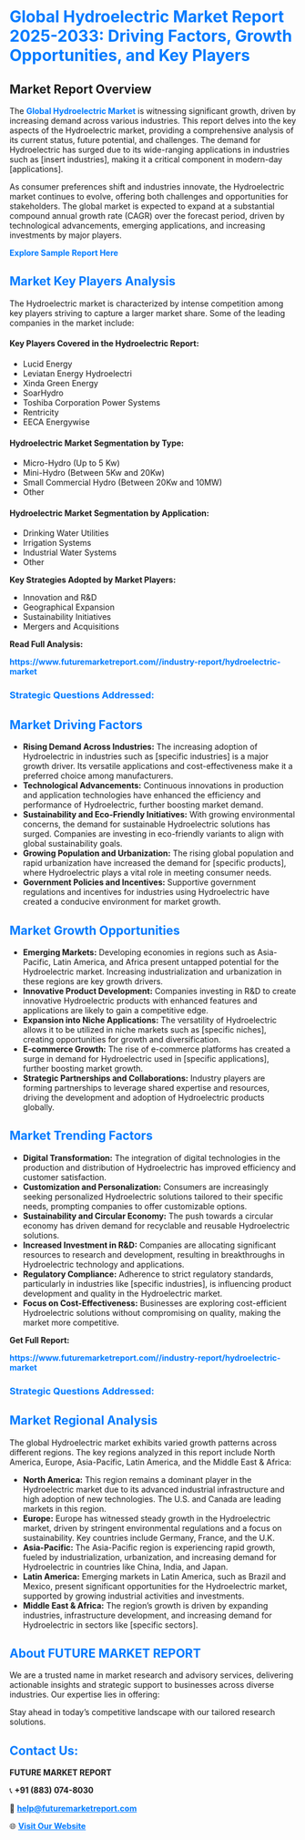 <h1 style="color: #007BFF;">Global Hydroelectric Market Report 2025-2033: Driving Factors, Growth Opportunities, and Key Players</h1>

<section id="overview">
<h2>Market Report Overview</h2>
<p>The <a href="https://www.futuremarketreport.com//industry-report/hydroelectric-market" style="color: #007BFF; text-decoration: none;"><strong>Global Hydroelectric Market</strong></a> is witnessing significant growth, driven by increasing demand across various industries. This report delves into the key aspects of the Hydroelectric market, providing a comprehensive analysis of its current status, future potential, and challenges. The demand for Hydroelectric has surged due to its wide-ranging applications in industries such as [insert industries], making it a critical component in modern-day [applications].</p>
<p>As consumer preferences shift and industries innovate, the Hydroelectric market continues to evolve, offering both challenges and opportunities for stakeholders. The global market is expected to expand at a substantial compound annual growth rate (CAGR) over the forecast period, driven by technological advancements, emerging applications, and increasing investments by major players.</p>
</section>

<section id="overview">
<p><a href="https://www.futuremarketreport.com//request-sample/reportId=91412" style="color: #007BFF; text-decoration: none;"><strong>Explore Sample Report Here</strong></a></p>
</section>

<section id="key-players">
<h2 style="color: #007BFF;">Market Key Players Analysis</h2>
<p>The Hydroelectric market is characterized by intense competition among key players striving to capture a larger market share. Some of the leading companies in the market include:</p>
<h4>Key Players Covered in the Hydroelectric Report:</h4>
<ul><li>Lucid Energy</li><li>Leviatan Energy Hydroelectri</li><li>Xinda Green Energy</li><li>SoarHydro</li><li>Toshiba Corporation Power Systems</li><li>Rentricity</li><li>EECA Energywise</li></ul>
<h4>Hydroelectric Market Segmentation by Type:</h4>
<ul><li>Micro-Hydro (Up to 5 Kw)</li><li>Mini-Hydro (Between 5Kw and 20Kw)</li><li>Small Commercial Hydro (Between 20Kw and 10MW)</li><li>Other</li></ul>

<h4>Hydroelectric Market Segmentation by Application:</h4>
<ul><li>Drinking Water Utilities</li><li>Irrigation Systems</li><li>Industrial Water Systems</li><li>Other</li></ul>
<p><strong>Key Strategies Adopted by Market Players:</strong></p>
<ul>
<li>Innovation and R&D</li>
<li>Geographical Expansion</li>
<li>Sustainability Initiatives</li>
<li>Mergers and Acquisitions</li>
</ul>
</section>

<section>
<p><strong>Read Full Analysis: </strong></p><a href="https://www.futuremarketreport.com//industry-report/hydroelectric-market" style="color: #007BFF; text-decoration: none;"><strong>https://www.futuremarketreport.com//industry-report/hydroelectric-market</strong></a>
<h3 style="color: #007BFF;">Strategic Questions Addressed:</h3>
</section>

<section id="driving-factors">
<h2 style="color: #007BFF;">Market Driving Factors</h2>
<ul>
<li><strong>Rising Demand Across Industries:</strong> The increasing adoption of Hydroelectric in industries such as [specific industries] is a major growth driver. Its versatile applications and cost-effectiveness make it a preferred choice among manufacturers.</li>
<li><strong>Technological Advancements:</strong> Continuous innovations in production and application technologies have enhanced the efficiency and performance of Hydroelectric, further boosting market demand.</li>
<li><strong>Sustainability and Eco-Friendly Initiatives:</strong> With growing environmental concerns, the demand for sustainable Hydroelectric solutions has surged. Companies are investing in eco-friendly variants to align with global sustainability goals.</li>
<li><strong>Growing Population and Urbanization:</strong> The rising global population and rapid urbanization have increased the demand for [specific products], where Hydroelectric plays a vital role in meeting consumer needs.</li>
<li><strong>Government Policies and Incentives:</strong> Supportive government regulations and incentives for industries using Hydroelectric have created a conducive environment for market growth.</li>
</ul>
</section>

<section id="growth-opportunities">
<h2 style="color: #007BFF;">Market Growth Opportunities</h2>
<ul>
<li><strong>Emerging Markets:</strong> Developing economies in regions such as Asia-Pacific, Latin America, and Africa present untapped potential for the Hydroelectric market. Increasing industrialization and urbanization in these regions are key growth drivers.</li>
<li><strong>Innovative Product Development:</strong> Companies investing in R&D to create innovative Hydroelectric products with enhanced features and applications are likely to gain a competitive edge.</li>
<li><strong>Expansion into Niche Applications:</strong> The versatility of Hydroelectric allows it to be utilized in niche markets such as [specific niches], creating opportunities for growth and diversification.</li>
<li><strong>E-commerce Growth:</strong> The rise of e-commerce platforms has created a surge in demand for Hydroelectric used in [specific applications], further boosting market growth.</li>
<li><strong>Strategic Partnerships and Collaborations:</strong> Industry players are forming partnerships to leverage shared expertise and resources, driving the development and adoption of Hydroelectric products globally.</li>
</ul>
</section>

<section id="trending-factors">
<h2 style="color: #007BFF;">Market Trending Factors</h2>
<ul>
<li><strong>Digital Transformation:</strong> The integration of digital technologies in the production and distribution of Hydroelectric has improved efficiency and customer satisfaction.</li>
<li><strong>Customization and Personalization:</strong> Consumers are increasingly seeking personalized Hydroelectric solutions tailored to their specific needs, prompting companies to offer customizable options.</li>
<li><strong>Sustainability and Circular Economy:</strong> The push towards a circular economy has driven demand for recyclable and reusable Hydroelectric solutions.</li>
<li><strong>Increased Investment in R&D:</strong> Companies are allocating significant resources to research and development, resulting in breakthroughs in Hydroelectric technology and applications.</li>
<li><strong>Regulatory Compliance:</strong> Adherence to strict regulatory standards, particularly in industries like [specific industries], is influencing product development and quality in the Hydroelectric market.</li>
<li><strong>Focus on Cost-Effectiveness:</strong> Businesses are exploring cost-efficient Hydroelectric solutions without compromising on quality, making the market more competitive.</li>
</ul>
</section>

<section>
<p><strong>Get Full Report: </strong></p><a href="https://www.futuremarketreport.com//industry-report/hydroelectric-market" style="color: #007BFF; text-decoration: none;"><strong>https://www.futuremarketreport.com//industry-report/hydroelectric-market</strong></a>
<h3 style="color: #007BFF;">Strategic Questions Addressed:</h3>
</section>


<section id="regional-analysis">
<h2 style="color: #007BFF;">Market Regional Analysis</h2>
<p>The global Hydroelectric market exhibits varied growth patterns across different regions. The key regions analyzed in this report include North America, Europe, Asia-Pacific, Latin America, and the Middle East & Africa:</p>
<ul>
<li><strong>North America:</strong> This region remains a dominant player in the Hydroelectric market due to its advanced industrial infrastructure and high adoption of new technologies. The U.S. and Canada are leading markets in this region.</li>
<li><strong>Europe:</strong> Europe has witnessed steady growth in the Hydroelectric market, driven by stringent environmental regulations and a focus on sustainability. Key countries include Germany, France, and the U.K.</li>
<li><strong>Asia-Pacific:</strong> The Asia-Pacific region is experiencing rapid growth, fueled by industrialization, urbanization, and increasing demand for Hydroelectric in countries like China, India, and Japan.</li>
<li><strong>Latin America:</strong> Emerging markets in Latin America, such as Brazil and Mexico, present significant opportunities for the Hydroelectric market, supported by growing industrial activities and investments.</li>
<li><strong>Middle East & Africa:</strong> The region’s growth is driven by expanding industries, infrastructure development, and increasing demand for Hydroelectric in sectors like [specific sectors].</li>
</ul>
</section>

<footer>
<h2 style="color: #007BFF;">About FUTURE MARKET REPORT</h2>
<p>We are a trusted name in market research and advisory services, delivering actionable insights and strategic support to businesses across diverse industries. Our expertise lies in offering:</p>

<p>Stay ahead in today’s competitive landscape with our tailored research solutions.</p>

<h2 style="color: #007BFF;">Contact Us:</h2>
<p><strong>FUTURE MARKET REPORT</strong></p>
<p>📞 <strong>+91 (883) 074-8030</strong></p>
<p>📧 <strong><a href="mailto:help@futuremarketreport.com" style="color: #007BFF;">help@futuremarketreport.com</a></strong></p>
<p>🌐 <strong><a href="https://www.futuremarketreport.com/" style="color: #007BFF;">Visit Our Website</a></strong></p>
</footer>